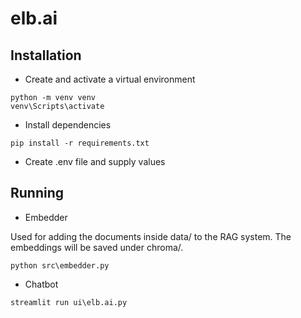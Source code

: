 # elb.ai

## Installation
- Create and activate a virtual environment

```
python -m venv venv
venv\Scripts\activate
```

- Install dependencies

```
pip install -r requirements.txt
```

- Create .env file and supply values

## Running

- Embedder

Used for adding the documents inside data/ to the RAG system. The embeddings will be saved under chroma/.

```
python src\embedder.py  
```

- Chatbot
```
streamlit run ui\elb.ai.py   
```
